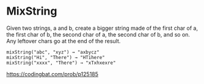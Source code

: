 # MixString
Given two strings, a and b, create a bigger string made of the first char of a, the first char of b, the second char of a, the second char of b, and so on. Any leftover chars go at the end of the result.
```
mixString("abc", "xyz") → "axbycz"
mixString("Hi", "There") → "HTihere"
mixString("xxxx", "There") → "xTxhxexre"
```
https://codingbat.com/prob/p125185
